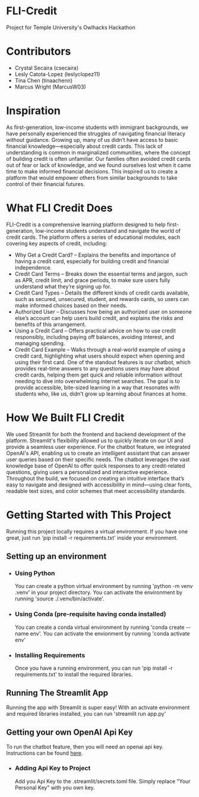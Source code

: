 # FLI-Credit
Project for Temple University's Owlhacks Hackathon

# Contributors
- Crystal Secaira (csecaira)
- Lesly Catota-Lopez (leslyclopez11)
- Tina Chen (tinaachenn)
- Marcus Wright (MarcusW03)

# Inspiration
As first-generation, low-income students with immigrant backgrounds, we have personally experienced the struggles of navigating financial literacy without guidance. Growing up, many of us didn’t have access to basic financial knowledge—especially about credit cards. This lack of understanding is common in marginalized communities, where the concept of building credit is often unfamiliar. Our families often avoided credit cards out of fear or lack of knowledge, and we found ourselves lost when it came time to make informed financial decisions. This inspired us to create a platform that would empower others from similar backgrounds to take control of their financial futures.

# What FLI Credit Does
FLI-Credit is a comprehensive learning platform designed to help first-generation, low-income students understand and navigate the world of credit cards. The platform offers a series of educational modules, each covering key aspects of credit, including:
- Why Get a Credit Card? – Explains the benefits and importance of having a credit card, especially for building credit and financial independence.
- Credit Card Terms – Breaks down the essential terms and jargon, such as APR, credit limit, and grace periods, to make sure users fully understand what they’re signing up for.
- Credit Card Types – Details the different kinds of credit cards available, such as secured, unsecured, student, and rewards cards, so users can make informed choices based on their needs.
- Authorized User – Discusses how being an authorized user on someone else’s account can help users build credit, and explains the risks and benefits of this arrangement.
- Using a Credit Card – Offers practical advice on how to use credit responsibly, including paying off balances, avoiding interest, and managing spending.
- Credit Card Example – Walks through a real-world example of using a credit card, highlighting what users should expect when opening and using their first card.
One of the standout features is our chatbot, which provides real-time answers to any questions users may have about credit cards, helping them get quick and reliable information without needing to dive into overwhelming internet searches. The goal is to provide accessible, bite-sized learning in a way that resonates with students who, like us, didn’t grow up learning about finances at home.

# How We Built FLI Credit
We used Streamlit for both the frontend and backend development of the platform. Streamlit's flexibility allowed us to quickly iterate on our UI and provide a seamless user experience. For the chatbot feature, we integrated OpenAI's API, enabling us to create an intelligent assistant that can answer user queries based on their specific needs. The chatbot leverages the vast knowledge base of OpenAI to offer quick responses to any credit-related questions, giving users a personalized and interactive experience. Throughout the build, we focused on creating an intuitive interface that’s easy to navigate and designed with accessibility in mind—using clear fonts, readable text sizes, and color schemes that meet accessibility standards.

# Getting Started with This Project
Running this project locally requires a virtual environment. If you have one great, just run 'pip install -r requirements.txt' inside your environment. 

## Setting up an environment
- ### Using Python
  You can create a python virtual environment by running 'python -m venv .venv' in your project directory.
  You can activate the environment by running 'source ./.venv/bin/activate'.
- ### Using Conda (pre-requisite having conda installed)
  You can create a conda virtual environment by running 'conda create --name env'.
  You can activate the envionment by running 'conda activate env'
- ### Installing Requirements
  Once you have a running environment, you can run 'pip install -r requirements.txt' to install the required libraries.

## Running The Streamlit App
Running the app with Streamlit is super easy! With an activate environment and required libraries installed, you can run 'streamlit run app.py'

## Getting your own OpenAI Api Key
To run the chatbot feature, then you will need an openai api key. Instructions can be found [here](https://platform.openai.com/api-keys).
- ### Adding Api Key to Project
  Add you Api Key to the .streamlit/secrets.toml file. Simply replace "Your Personal Key" with you own key. 

